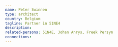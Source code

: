 ```yaml
---
name: Peter Swinnen
type: architect
country: Belgium
tagline: Partner in 51NE4
description:
related-persons: 51N4E, Johan Anrys, Freek Persyn
connections:
---
```

